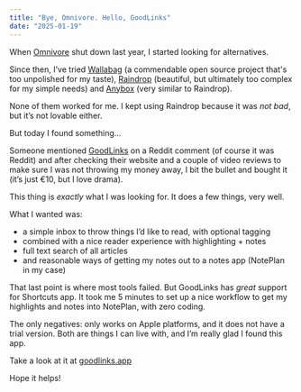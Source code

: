 ```yaml
---
title: "Bye, Omnivore. Hello, GoodLinks"
date: "2025-01-19"
---
```

When [Omnivore](https://omnivore.app) shut down last year, I started looking for alternatives.

Since then, I’ve tried [Wallabag](https://www.wallabag.it/en) (a commendable open source project that's too unpolished for my taste), [Raindrop](https://raindrop.io) (beautiful, but ultimately too complex for my simple needs) and [Anybox](https://anybox.app) (very similar to Raindrop).

None of them worked for me. I kept using Raindrop because it was _not bad_, but it’s not lovable either.

But today I found something…

Someone mentioned [GoodLinks](https://goodlinks.app) on a Reddit comment (of course it was Reddit) and after checking their website and a couple of video reviews to make sure I was not throwing my money away, I bit the bullet and bought it (it’s just €10, but I love drama).

This thing is _exactly_ what I was looking for. It does a few things, very well.

What I wanted was:

- a simple inbox to throw things I’d like to read, with optional tagging
- combined with a nice reader experience with highlighting + notes
- full text search of all articles
- and reasonable ways of getting my notes out to a notes app (NotePlan in my case)

That last point is where most tools failed. But GoodLinks has _great_ support for Shortcuts app. It took me 5 minutes to set up a nice workflow to get my highlights and notes into NotePlan, with zero coding.

The only negatives: only works on Apple platforms, and it does not have a trial version. Both are things I can live with, and I’m really glad I found this app.

Take a look at it at [goodlinks.app](https://goodlinks.app/)

Hope it helps!
